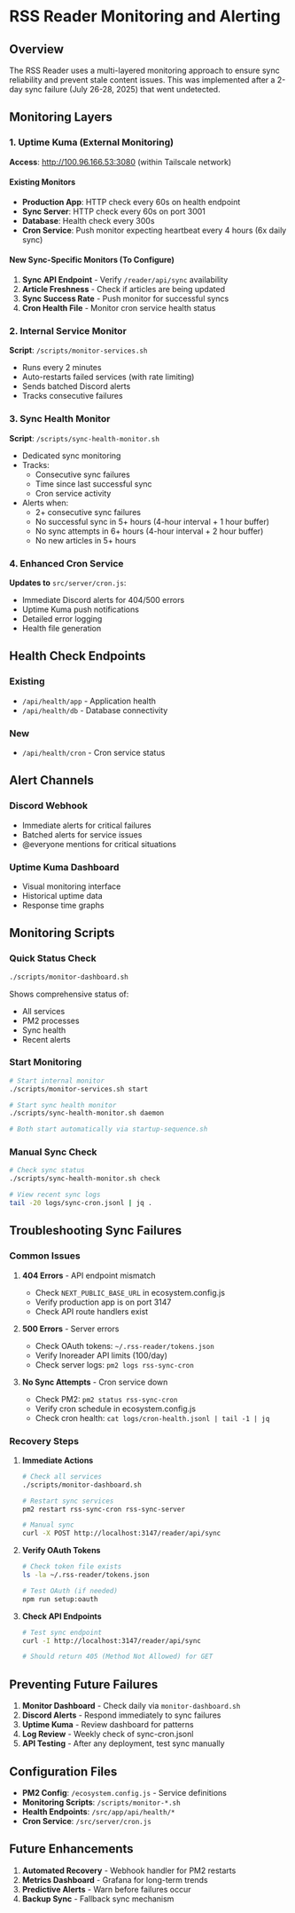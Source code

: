 # RSS Reader Monitoring and Alerting

## Overview

The RSS Reader uses a multi-layered monitoring approach to ensure sync reliability and prevent stale content issues. This was implemented after a 2-day sync failure (July 26-28, 2025) that went undetected.

## Monitoring Layers

### 1. Uptime Kuma (External Monitoring)

**Access**: http://100.96.166.53:3080 (within Tailscale network)

#### Existing Monitors

- **Production App**: HTTP check every 60s on health endpoint
- **Sync Server**: HTTP check every 60s on port 3001
- **Database**: Health check every 300s
- **Cron Service**: Push monitor expecting heartbeat every 4 hours (6x daily sync)

#### New Sync-Specific Monitors (To Configure)

1. **Sync API Endpoint** - Verify `/reader/api/sync` availability
2. **Article Freshness** - Check if articles are being updated
3. **Sync Success Rate** - Push monitor for successful syncs
4. **Cron Health File** - Monitor cron service health status

### 2. Internal Service Monitor

**Script**: `/scripts/monitor-services.sh`

- Runs every 2 minutes
- Auto-restarts failed services (with rate limiting)
- Sends batched Discord alerts
- Tracks consecutive failures

### 3. Sync Health Monitor

**Script**: `/scripts/sync-health-monitor.sh`

- Dedicated sync monitoring
- Tracks:
  - Consecutive sync failures
  - Time since last successful sync
  - Cron service activity
- Alerts when:
  - 2+ consecutive sync failures
  - No successful sync in 5+ hours (4-hour interval + 1 hour buffer)
  - No sync attempts in 6+ hours (4-hour interval + 2 hour buffer)
  - No new articles in 5+ hours

### 4. Enhanced Cron Service

**Updates to** `src/server/cron.js`:

- Immediate Discord alerts for 404/500 errors
- Uptime Kuma push notifications
- Detailed error logging
- Health file generation

## Health Check Endpoints

### Existing

- `/api/health/app` - Application health
- `/api/health/db` - Database connectivity

### New

- `/api/health/cron` - Cron service status

## Alert Channels

### Discord Webhook

- Immediate alerts for critical failures
- Batched alerts for service issues
- @everyone mentions for critical situations

### Uptime Kuma Dashboard

- Visual monitoring interface
- Historical uptime data
- Response time graphs

## Monitoring Scripts

### Quick Status Check

```bash
./scripts/monitor-dashboard.sh
```

Shows comprehensive status of:

- All services
- PM2 processes
- Sync health
- Recent alerts

### Start Monitoring

```bash
# Start internal monitor
./scripts/monitor-services.sh start

# Start sync health monitor
./scripts/sync-health-monitor.sh daemon

# Both start automatically via startup-sequence.sh
```

### Manual Sync Check

```bash
# Check sync status
./scripts/sync-health-monitor.sh check

# View recent sync logs
tail -20 logs/sync-cron.jsonl | jq .
```

## Troubleshooting Sync Failures

### Common Issues

1. **404 Errors** - API endpoint mismatch

   - Check `NEXT_PUBLIC_BASE_URL` in ecosystem.config.js
   - Verify production app is on port 3147
   - Check API route handlers exist

2. **500 Errors** - Server errors

   - Check OAuth tokens: `~/.rss-reader/tokens.json`
   - Verify Inoreader API limits (100/day)
   - Check server logs: `pm2 logs rss-sync-cron`

3. **No Sync Attempts** - Cron service down
   - Check PM2: `pm2 status rss-sync-cron`
   - Verify cron schedule in ecosystem.config.js
   - Check cron health: `cat logs/cron-health.jsonl | tail -1 | jq`

### Recovery Steps

1. **Immediate Actions**

   ```bash
   # Check all services
   ./scripts/monitor-dashboard.sh

   # Restart sync services
   pm2 restart rss-sync-cron rss-sync-server

   # Manual sync
   curl -X POST http://localhost:3147/reader/api/sync
   ```

2. **Verify OAuth Tokens**

   ```bash
   # Check token file exists
   ls -la ~/.rss-reader/tokens.json

   # Test OAuth (if needed)
   npm run setup:oauth
   ```

3. **Check API Endpoints**

   ```bash
   # Test sync endpoint
   curl -I http://localhost:3147/reader/api/sync

   # Should return 405 (Method Not Allowed) for GET
   ```

## Preventing Future Failures

1. **Monitor Dashboard** - Check daily via `monitor-dashboard.sh`
2. **Discord Alerts** - Respond immediately to sync failures
3. **Uptime Kuma** - Review dashboard for patterns
4. **Log Review** - Weekly check of sync-cron.jsonl
5. **API Testing** - After any deployment, test sync manually

## Configuration Files

- **PM2 Config**: `/ecosystem.config.js` - Service definitions
- **Monitoring Scripts**: `/scripts/monitor-*.sh`
- **Health Endpoints**: `/src/app/api/health/*`
- **Cron Service**: `/src/server/cron.js`

## Future Enhancements

1. **Automated Recovery** - Webhook handler for PM2 restarts
2. **Metrics Dashboard** - Grafana for long-term trends
3. **Predictive Alerts** - Warn before failures occur
4. **Backup Sync** - Fallback sync mechanism
